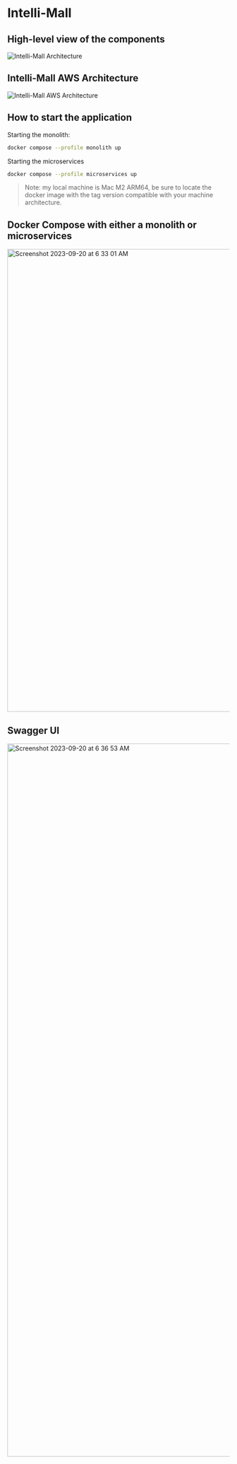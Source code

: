 # Intelli-Mall

## High-level view of the components

![Intelli-Mall Architecture](https://github.com/LordMoMA/Intelli-Mall/assets/67067729/097cfc9d-8d45-48fc-afda-a052d03eb96a.png)

## Intelli-Mall AWS Architecture

![Intelli-Mall AWS Architecture](https://github.com/LordMoMA/Intelli-Mall/assets/67067729/176f52d6-8bf4-4bb4-bdb6-15ea9ef5a836.png)

## How to start the application

Starting the monolith:

```bash
docker compose --profile monolith up
```

Starting the microservices

```bash
docker compose --profile microservices up  
```

> Note: my local machine is Mac M2 ARM64, be sure to locate the docker image with the tag version compatible with your machine architecture.

## Docker Compose with either a monolith or microservices
<img width="1047" alt="Screenshot 2023-09-20 at 6 33 01 AM" src="https://github.com/LordMoMA/Intelli-Mall/assets/67067729/dec1b2ff-57a5-4966-80b8-7a1e74ad748f">


## Swagger UI 
<img width="1613" alt="Screenshot 2023-09-20 at 6 36 53 AM" src="https://github.com/LordMoMA/Intelli-Mall/assets/67067729/1e4a4341-4d80-4161-b8a0-cd08b2c7712d">


